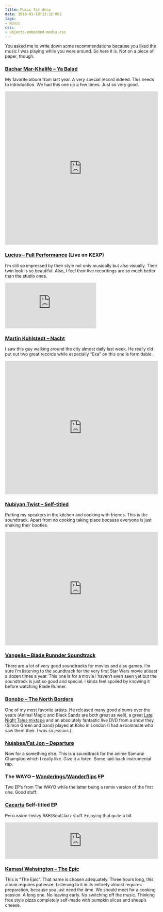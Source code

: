 ```yaml
---
title: Music for Anna
date: 2016-05-18T13:32:00Z
tags:
- music
css:
- objects.embedded-media.css
---
```

You asked me to write down some recommendations because you liked the music I was playing while you were around. So here it is. Not on a piece of paper, though.

<!--more-->

### [Bachar Mar-Khalifé – Ya Balad](https://infine-rec.bandcamp.com/album/ya-balad-lp-cd)

My favorite album from last year. A very special record indeed. This needs to introduction. We had this one up a few times. Just so very good.

<iframe style="border: 0; width: 100%; height: 505px;" src="https://bandcamp.com/EmbeddedPlayer/album=3898078700/size=large/bgcol=ffffff/artwork=small/transparent=true/" seamless>
  <a href="http://infine-rec.bandcamp.com/album/ya-balad-lp-cd">Ya Balad LP/CD by Bachar Mar-Khalifé</a>
</iframe>

### [Lucius – Full Performance](https://www.youtube.com/watch?v=kKH0-dV4n9k) (Live on KEXP)

I’m still so impressed by their style not only musically but also visually. Their twin look is so beautiful. Also, I feel their live recordings are so much better than the studio ones.

<div class="embedded-media">
  <iframe src="https://www.youtube-nocookie.com/embed/kKH0-dV4n9k?rel=0" frameborder="0" allowfullscreen></iframe>
</div>

### [Martin Kohlstedt – Nacht](https://martinkohlstedt.bandcamp.com/album/nacht)

I saw this guy walking around the city almost daily last week. He really did put out two great records while especially “Exa” on this one is formidable.

<iframe style="border: 0; width: 100%; height: 439px;" src="https://bandcamp.com/EmbeddedPlayer/album=927255120/size=large/bgcol=ffffff/artwork=small/transparent=true/" seamless>
  <a href="http://martinkohlstedt.bandcamp.com/album/nacht">Nacht by Martin Kohlstedt</a>
</iframe>

### [Nubiyan Twist – Self-titled](https://wormfoodrecords.bandcamp.com/album/nubiyan-twist-wf103)

Putting my speakers in the kitchen and cooking with friends. This is the soundtrack. Apart from no cooking taking place because everyone is just shaking their booties.

<iframe style="border: 0; width: 100%; height: 373px;" src="https://bandcamp.com/EmbeddedPlayer/album=677147577/size=large/bgcol=ffffff/artwork=small/transparent=true/" seamless>
  <a href="http://wormfoodrecords.bandcamp.com/album/nubiyan-twist-wf103">Nubiyan Twist (WF103) by Nubiyan Twist</a>
</iframe>

### [Vangelis – Blade Runnder Soundtrack](https://www.youtube.com/watch?v=EV95Yu6gZSY&list=PL3ABE2FBA2900C03E)

There are a lot of very good soundtracks for movies and also games. I’m sure I’m listening to the soundtrack for the very first Star Wars movie atleast a dozen times a year. This one is for a movie I haven’t even seen yet but the soundtrack is just so good and special. I kinda feel spoiled by knowing it before watching Blade Runner.

### [Bonobo – The North Borders](https://www.youtube.com/watch?v=r-s3h4nDbH4)

One of my most favorite artists. He released many good albums over the years (Animal Magic and Black Sands are both great as well), a great [Late Night Tales mixtape](https://latenighttales.bandcamp.com/album/late-night-tales-bonobo) and an absolutely fantastic live DVD from a show they (Simon Green and band) played at Koko in London (I had a roommate who saw them their. I was so jealous.).

### [Nujabes/Fat Jon – Departure](https://www.youtube.com/watch?v=c3fZ8LXNs_E)

Now for a something else. This is a soundtrack for the anime Samurai Champloo which I really like. Give it a listen. Some laid-back instrumental rap.

### The WAYO – [Wanderings](https://thewayo.bandcamp.com/album/wanderings-ep)/<wbr>[Wanderflips](https://thewayo.bandcamp.com/album/wanderflips-ep) EP

Two EP’s from The WAYO while the latter being a remix version of the first one. Good stuff.

### [Cacartu](https://cacartu.bandcamp.com/album/cacartu) Self-titled EP

Percussion-heavy R&B/Soul/Jazz stuff. Enjoying that quite a bit.

<iframe style="border: 0; width: 100%; height: 120px;" src="https://bandcamp.com/EmbeddedPlayer/album=2065623174/size=large/bgcol=ffffff/tracklist=false/artwork=small/transparent=true/" seamless>
  <a href="http://cacartu.bandcamp.com/album/cacartu">Cacartu by Cacartu</a>
</iframe>

### [Kamasi Wahsington – The Epic](https://soundcloud.com/brainfeeder/kamasi-washington-miss-understanding)

This is “The Epic”. That name is chosen adequately. Three hours long, this album requires patience. Listening to it in its entirety almost requires preparation, because you just need the time. We should meet for a cooking session. A long one. No leaving early. No switching off the music. Thinking free style pizza completely self-made with pumpkin slices and sheep’s cheese.
